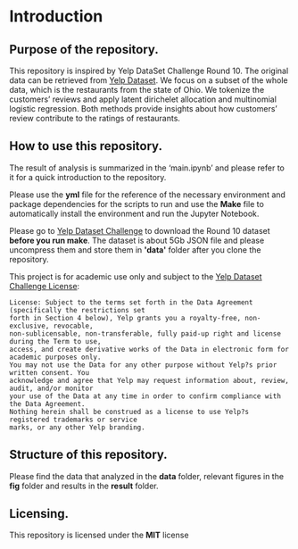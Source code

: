 # Introduction

## Purpose of the repository.
This repository is inspired by Yelp DataSet Challenge Round 10. The original data can be retrieved from [Yelp Dataset](https://www.yelp.com/dataset/challenge). We focus on a subset of the whole data, which is the restaurants from the state of Ohio. We tokenize the customers’ reviews and apply latent dirichelet allocation and multinomial logistic regression. Both methods provide insights about how customers’ review contribute to the ratings of restaurants. 

## How to use this repository.
The result of analysis is summarized in the ‘main.ipynb’ and please refer to it for a quick introduction to the repository. 

Please use the **yml** file for the reference of the necessary environment and package dependencies for the scripts to run and use the **Make** file to automatically install the environment and run the Jupyter Notebook.

Please go to [Yelp Dataset Challenge](https://www.yelp.com/dataset/challenge) to download the Round 10 dataset **before you run make**. The dataset is about 5Gb JSON file and please uncompress them and store them in **'data'** folder after you clone the repository.

This project is for academic use only and subject to the [Yelp Dataset Challenge License](https://s3-media2.fl.yelpcdn.com/assets/srv0/engineering_pages/af4b9cebfb4f/assets/vendor/dataset-challenge-dataset-agreement.pdf):

    License: Subject to the terms set forth in the Data Agreement (specifically the restrictions set
    forth in Section 4 below), Yelp grants you a royalty-free, non-exclusive, revocable,
    non-sublicensable, non-transferable, fully paid-up right and license during the Term to use,
    access, and create derivative works of the Data in electronic form for academic purposes only.
    You may not use the Data for any other purpose without Yelp?s prior written consent. You
    acknowledge and agree that Yelp may request information about, review, audit, and/or monitor
    your use of the Data at any time in order to confirm compliance with the Data Agreement.
    Nothing herein shall be construed as a license to use Yelp?s registered trademarks or service
    marks, or any other Yelp branding.


## Structure of this repository.
Please find the data that analyzed in the **data** folder, relevant figures in the **fig** folder and results in the **result** folder.

## Licensing.
This repository is licensed under the **MIT** license
